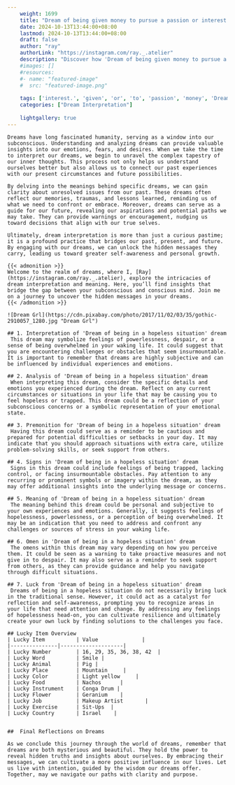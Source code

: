 ```yaml
---
    weight: 1699
    title: "Dream of being given money to pursue a passion or interest."  # Assuming 'title' column exists
    date: 2024-10-13T13:44:00+08:00
    lastmod: 2024-10-13T13:44:00+08:00
    draft: false
    author: "ray"
    authorLink: "https://instagram.com/ray._.atelier"
    description: "Discover how 'Dream of being given money to pursue a passion or interest.' can interpret your future and uncover its significant meanings in your life."
    #images: []
    #resources:
    #- name: "featured-image"
    #  src: "featured-image.png"
    
    tags: ['interest.', 'given', 'or', 'to', 'passion', 'money', 'Dream', 'being', 'a', 'of', 'pursue']
    categories: ["Dream Interpretation"]
    
    lightgallery: true
---
```

    
    Dreams have long fascinated humanity, serving as a window into our subconscious. Understanding and analyzing dreams can provide valuable insights into our emotions, fears, and desires. When we take the time to interpret our dreams, we begin to unravel the complex tapestry of our inner thoughts. This process not only helps us understand ourselves better but also allows us to connect our past experiences with our present circumstances and future possibilities.
    
    By delving into the meanings behind specific dreams, we can gain clarity about unresolved issues from our past. These dreams often reflect our memories, traumas, and lessons learned, reminding us of what we need to confront or embrace. Moreover, dreams can serve as a guide for our future, revealing our aspirations and potential paths we may take. They can provide warnings or encouragement, nudging us toward decisions that align with our true selves.
    
    Ultimately, dream interpretation is more than just a curious pastime; it is a profound practice that bridges our past, present, and future. By engaging with our dreams, we can unlock the hidden messages they carry, leading us toward greater self-awareness and personal growth.
    
    {{< admonition >}}
    Welcome to the realm of dreams, where I, [Ray](https://instagram.com/ray._.atelier), explore the intricacies of dream interpretation and meaning. Here, you’ll find insights that bridge the gap between your subconscious and conscious mind. Join me on a journey to uncover the hidden messages in your dreams.
    {{< /admonition >}}
    
    ![Dream Grl](https://cdn.pixabay.com/photo/2017/11/02/03/35/gothic-2910057_1280.jpg "Dream Grl")
    
    ## 1. Interpretation of 'Dream of being in a hopeless situation' dream
     This dream may symbolize feelings of powerlessness, despair, or a sense of being overwhelmed in your waking life. It could suggest that you are encountering challenges or obstacles that seem insurmountable. It is important to remember that dreams are highly subjective and can be influenced by individual experiences and emotions.
    
    ## 2. Analysis of 'Dream of being in a hopeless situation' dream
     When interpreting this dream, consider the specific details and emotions you experienced during the dream. Reflect on any current circumstances or situations in your life that may be causing you to feel hopeless or trapped. This dream could be a reflection of your subconscious concerns or a symbolic representation of your emotional state.
    
    ## 3. Premonition for 'Dream of being in a hopeless situation' dream
     Having this dream could serve as a reminder to be cautious and prepared for potential difficulties or setbacks in your day. It may indicate that you should approach situations with extra care, utilize problem-solving skills, or seek support from others.
    
    ## 4. Signs in 'Dream of being in a hopeless situation' dream
     Signs in this dream could include feelings of being trapped, lacking control, or facing insurmountable obstacles. Pay attention to any recurring or prominent symbols or imagery within the dream, as they may offer additional insights into the underlying message or concerns.
    
    ## 5. Meaning of 'Dream of being in a hopeless situation' dream
     The meaning behind this dream could be personal and subjective to your own experiences and emotions. Generally, it suggests feelings of hopelessness, powerlessness, or a perception of being overwhelmed. It may be an indication that you need to address and confront any challenges or sources of stress in your waking life.
    
    ## 6. Omen in 'Dream of being in a hopeless situation' dream
     The omens within this dream may vary depending on how you perceive them. It could be seen as a warning to take proactive measures and not give in to despair. It may also serve as a reminder to seek support from others, as they can provide guidance and help you navigate through difficult situations.
    
    ## 7. Luck from 'Dream of being in a hopeless situation' dream
     Dreams of being in a hopeless situation do not necessarily bring luck in the traditional sense. However, it could act as a catalyst for reflection and self-awareness, prompting you to recognize areas in your life that need attention and change. By addressing any feelings of hopelessness head-on, you can cultivate resilience and ultimately create your own luck by finding solutions to the challenges you face.
    
    ## Lucky Item Overview
    | Lucky Item          | Value              |
    |---------------|--------------------|
    | Lucky Number        | 16, 29, 35, 36, 38, 42  |
    | Lucky Word          | Smile |
    | Lucky Animal        | Pig |
    | Lucky Place         | Mountain     |
    | Lucky Color         | Light yellow     |
    | Lucky Food          | Nachos      |
    | Lucky Instrument    | Conga Drum |
    | Lucky Flower        | Geranium    |
    | Lucky Job           | Makeup Artist       |
    | Lucky Exercise      | Sit-Ups  |
    | Lucky Country       | Israel    |
    
    
    ##  Final Reflections on Dreams
    
    As we conclude this journey through the world of dreams, remember that dreams are both mysterious and beautiful. They hold the power to reveal hidden truths and insights about ourselves. By embracing their messages, we can cultivate a more positive influence in our lives. Let us live with intention, guided by the wisdom our dreams offer. Together, may we navigate our paths with clarity and purpose.
    